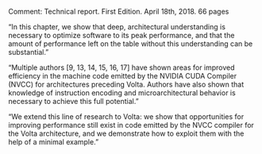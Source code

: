 Comment: Technical report. First Edition. April 18th, 2018. 66 pages

“In this chapter, we show that deep, architectural understanding is necessary to optimize software to its peak performance, and that the amount of performance left on the table without this understanding can be substantial.”

“Multiple authors [9, 13, 14, 15, 16, 17] have shown areas for improved efficiency in the machine code emitted by the NVIDIA CUDA Compiler (NVCC) for architectures preceding Volta. Authors have also shown that knowledge of instruction encoding and microarchitectural behavior is necessary to achieve this full potential.”

“We extend this line of research to Volta: we show that opportunities for improving performance still exist in code emitted by the NVCC compiler for the Volta architecture, and we demonstrate how to exploit them with the help of a minimal example.”
